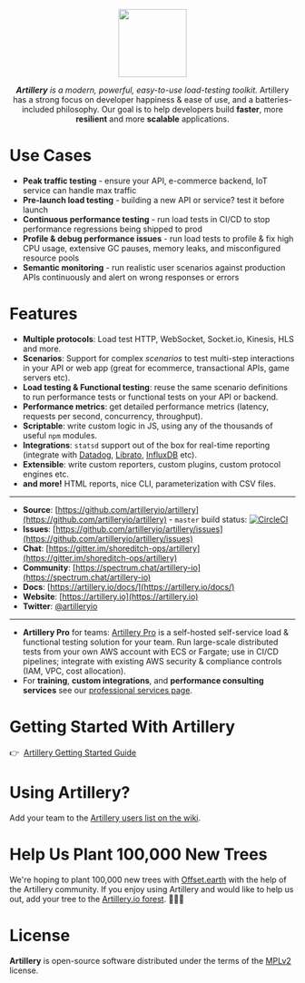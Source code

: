 <p align="center">
<a href="https://artillery.io"><img src="https://artillery.io/img/artillery-square.jpg" height="120" /></a>
</p>

<p align="center">
<em><strong>Artillery</strong> is a modern, powerful, easy-to-use load-testing toolkit.</em> Artillery has a strong focus on developer happiness &amp; ease of use, and a batteries-included philosophy. Our goal is to help developers build <strong>faster</strong>, more <strong>resilient</strong> and more <strong>scalable</strong> applications.
</p>


# Use Cases

- **Peak traffic testing** - ensure your API, e-commerce backend, IoT service can handle max traffic
- **Pre-launch load testing** - building a new API or service? test it before launch
- **Continuous performance testing** - run load tests in CI/CD to stop performance regressions being shipped to prod
- **Profile & debug performance issues** - run load tests to profile & fix high CPU usage, extensive GC pauses, memory leaks, and misconfigured resource pools
- **Semantic monitoring** - run realistic user scenarios against production APIs continuously and alert on wrong responses or errors

# Features

- **Multiple protocols**:  Load test HTTP, WebSocket, Socket.io, Kinesis, HLS and more.
- **Scenarios**: Support for complex *scenarios* to test multi-step interactions in your API or web app (great for ecommerce, transactional APIs, game servers etc).
- **Load testing & Functional testing**: reuse the same scenario definitions to run performance tests or functional tests on your API or backend.
- **Performance metrics**: get detailed performance metrics (latency, requests per second, concurrency, throughput).
- **Scriptable**: write custom logic in JS, using any of the thousands of useful `npm` modules.
- **Integrations**: `statsd` support out of the box for real-time reporting (integrate with [Datadog](http://docs.datadoghq.com/guides/dogstatsd/), [Librato](https://www.librato.com/docs/kb/collect/collection_agents/stastd.html), [InfluxDB](https://influxdata.com/blog/getting-started-with-sending-statsd-metrics-to-telegraf-influxdb/) etc).
- **Extensible**: write custom reporters, custom plugins, custom protocol engines etc.
- **and more!** HTML reports, nice CLI, parameterization with CSV files.

---

- **Source**: [https://github.com/artilleryio/artillery](https://github.com/artilleryio/artillery) - `master` build status: [![CircleCI](https://circleci.com/gh/artilleryio/artillery.svg?style=svg)](https://circleci.com/gh/artilleryio/artillery)
- **Issues**: [https://github.com/artilleryio/artillery/issues](https://github.com/artilleryio/artillery/issues)
- **Chat**: [https://gitter.im/shoreditch-ops/artillery](https://gitter.im/shoreditch-ops/artillery)
- **Community**: [https://spectrum.chat/artillery-io](https://spectrum.chat/artillery-io)
- **Docs**: [https://artillery.io/docs/](https://artillery.io/docs/)
- **Website**: [https://artillery.io](https://artillery.io)
- **Twitter**: [@artilleryio](https://twitter.com/artilleryio)

---

- **Artillery Pro** for teams: [Artillery Pro](https://artillery.io/pro/) is a self-hosted self-service load & functional testing solution for your team. Run large-scale distributed tests from your own AWS account with ECS or Fargate; use in CI/CD pipelines; integrate with existing AWS security & compliance controls (IAM, VPC, cost allocation).
- For **training**, **custom integrations**, and **performance consulting services** see our [professional services page](https://artillery.io/services-support.html).

# Getting Started With Artillery

👉&nbsp;&nbsp;[Artillery Getting Started Guide](https://artillery.io/docs/getting-started/)

# Using Artillery?

Add your team to the [Artillery users list on the wiki](https://github.com/shoreditch-ops/artillery/wiki/Companies-using-Artillery).

# Help Us Plant 100,000 New Trees

We're hoping to plant 100,000 new trees with [Offset.earth](https://offset.earth) with the help of the Artillery community. If you enjoy using Artillery and would like to help us out, add your tree to the [Artillery.io forest](https://offset.earth/artilleryio). 🌲🌳🌴

# License

**Artillery** is open-source software distributed under the terms of the [MPLv2](https://www.mozilla.org/en-US/MPL/2.0/) license.
